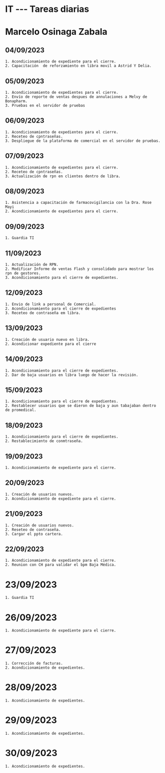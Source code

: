 # IT --- Tareas diarias
# Marcelo Osinaga Zabala
## 04/09/2023
    1. Acondicionamiento de expediente para el cierre.
    2. Capacitación  de reforzamiento en libra movil a Astrid Y Delia.
## 05/09/2023
    1. Acondicionamiento de expedientes para el cierre.
    2. Envío de reporte de ventas despues de annulaciones a Melvy de Bonapharm.
    3. Pruebas en el servidor de pruebas
## 06/09/2023
    1. Acondicionamiento de expedientes para el cierre.
    2. Receteo de cpntraseñas.
    3. Despliegue de la plataforma de comercial en el servidor de pruebas.
## 07/09/2023
    1. Acondicionamiento de expedientes para el cierre.
    2. Receteo de cpntraseñas.
    3. Actualización de rpn en clientes dentro de libra.
## 08/09/2023
    1. Asistencia a capacitación de farmacovigilancia con la Dra. Rose Mayi
    2. Acondicionamiento de expedientes para el cierre.
## 09/09/2023
    1. Guardia TI
## 11/09/2023
    1. Actualización de RPN.
    2. Modificar Informe de ventas Flash y consolidado para mostrar los rpn de gestores.
    3. Acondicionamiento para el cierre de expedientes.
## 12/09/2023
    1. Envio de link a personal de Comercial.
    2. Acondicionamiento para el cierre de expedientes 
    3. Receteo de contraseña em libra.
## 13/09/2023
    1. Creación de usuario nuevo en libra.
    2. Acondicionar expediente para el cierre
## 14/09/2023
    1. Acondicionamiento para el cierre de expedientes.
    2. Dar de baja usuarios en libra luego de hacer la revisión.
## 15/09/2023
    1. Acondicionamiento para el cierre de expedientes.
    2. Restablecer usuarios que se dieron de baja y aun tabajaban dentro de promedical.
## 18/09/2023
    1. Acondicionamiento para el cierre de expedientes.
    2. Restablecimiento de conmtraseña.
## 19/09/2023
    1. Acondicionamiento de expediente para el cierre.
## 20/09/2023
    1. Creación de usuarios nuevos.
    2. Acondicionamiento de expediente para el cierre.
## 21/09/2023
    1. Creación de usuarios nuevos.
    2. Reseteo de contraseña.
    3. Cargar el ppto cartera.
## 22/09/2023
    1. Acondicionamiento de expediente para el cierre.
    2. Reunion con CH para validar el bpm Baja Médica.
# 23/09/2023
    1. Guardia TI
# 26/09/2023
    1. Acondicionamiento de expediente para el cierre.
# 27/09/2023
    1. Corrección de facturas.
    2. Acondicionamiento de expedientes.
# 28/09/2023
    1. Acondicionamiento de expedientes.
# 29/09/2023
    1. Acondicionamiento de expedientes.
# 30/09/2023
    1. Acondicionamiento de expedientes.